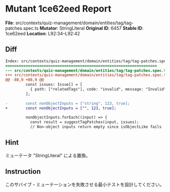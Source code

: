 # Mutant 1ce62eed Report

**File**: src/contexts/quiz-management/domain/entities/tag/tag-patches.spec.ts
**Mutator**: StringLiteral
**Original ID**: 6457
**Stable ID**: 1ce62eed
**Location**: L92:34–L92:42

## Diff

```diff
Index: src/contexts/quiz-management/domain/entities/tag/tag-patches.spec.ts
===================================================================
--- src/contexts/quiz-management/domain/entities/tag/tag-patches.spec.ts	original
+++ src/contexts/quiz-management/domain/entities/tag/tag-patches.spec.ts	mutated #6457
@@ -88,9 +88,9 @@
         const issues: Issue[] = [
           { path: ["relatedTags"], code: "invalid", message: "Invalid" },
         ];
 
-        const nonObjectInputs = ["string", 123, true];
+        const nonObjectInputs = ["", 123, true];
 
         nonObjectInputs.forEach((input) => {
           const result = suggestTagPatches(input, issues);
           // Non-object inputs return empty since isObjectLike fails
```

## Hint

ミューテータ "StringLiteral" による置換。

## Instruction

このサバイブ・ミューテーションを失敗させる最小テストを設計してください。
